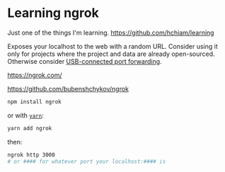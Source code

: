 # Learning ngrok

Just one of the things I'm learning. https://github.com/hchiam/learning

Exposes your localhost to the web with a random URL. Consider using it only for projects where the project and data are already open-sourced. Otherwise consider [USB-connected port forwarding](https://developer.chrome.com/docs/devtools/remote-debugging/local-server/#port-forwarding).

https://ngrok.com/

https://github.com/bubenshchykov/ngrok

```sh
npm install ngrok
```

or with [`yarn`](https://github.com/hchiam/learning-yarn):

```sh
yarn add ngrok
```

then:

```sh
ngrok http 3000
# or #### for whatever port your localhost:#### is
```
